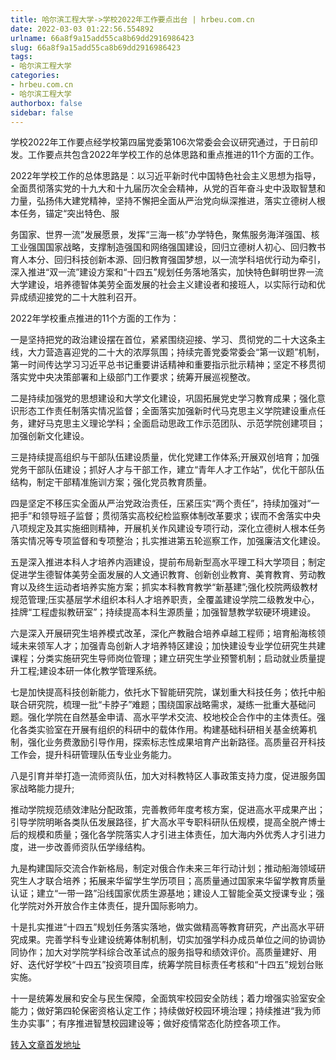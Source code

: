 ```yaml
---
title: 哈尔滨工程大学->学校2022年工作要点出台 | hrbeu.com.cn
date: 2022-03-03 01:22:56.554892
urlname: 66a8f9a15add55ca8b69dd2916986423
slug: 66a8f9a15add55ca8b69dd2916986423
tags: 
- 哈尔滨工程大学
categories:
- hrbeu.com.cn
- 哈尔滨工程大学
authorbox: false
sidebar: false
---
```

学校2022年工作要点经学校第四届党委第106次常委会会议研究通过，于日前印发。工作要点共包含2022年学校工作的总体思路和重点推进的11个方面的工作。

2022年学校工作的总体思路是：以习近平新时代中国特色社会主义思想为指导，全面贯彻落实党的十九大和十九届历次全会精神，从党的百年奋斗史中汲取智慧和力量，弘扬伟大建党精神，坚持不懈把全面从严治党向纵深推进，落实立德树人根本任务，锚定“突出特色、服
<!--more-->
务国家、世界一流”发展愿景，发挥“三海一核”办学特色，聚焦服务海洋强国、核工业强国国家战略，支撑制造强国和网络强国建设，回归立德树人初心、回归教书育人本分、回归科技创新本源、回归教育强国梦想，以一流学科培优行动为牵引，深入推进“双一流”建设方案和“十四五”规划任务落地落实，加快特色鲜明世界一流大学建设，培养德智体美劳全面发展的社会主义建设者和接班人，以实际行动和优异成绩迎接党的二十大胜利召开。

2022年学校重点推进的11个方面的工作为：

一是坚持把党的政治建设摆在首位，紧紧围绕迎接、学习、贯彻党的二十大这条主线，大力营造喜迎党的二十大的浓厚氛围；持续完善党委常委会“第一议题”机制，第一时间传达学习习近平总书记重要讲话精神和重要指示批示精神；坚定不移贯彻落实党中央决策部署和上级部门工作要求；统筹开展巡视整改。

二是持续加强党的思想建设和大学文化建设，巩固拓展党史学习教育成果；强化意识形态工作责任制落实情况监督；全面落实加强新时代马克思主义学院建设重点任务，建好马克思主义理论学科；全面启动思政工作示范团队、示范学院创建项目；加强创新文化建设。

三是持续提高组织与干部队伍建设质量，优化党建工作体系;开展双创培育；加强党务干部队伍建设；抓好人才与干部工作，建立“青年人才工作站”，优化干部队伍结构，制定干部精准施训方案；强化党员教育质量。

四是坚定不移压实全面从严治党政治责任，压紧压实“两个责任”，持续加强对“一把手”和领导班子监督；贯彻落实高校纪检监察体制改革要求；锲而不舍落实中央八项规定及其实施细则精神，开展机关作风建设专项行动，深化立德树人根本任务落实情况等专项监督和专项整治；扎实推进第五轮巡察工作，加强廉洁文化建设。

五是深入推进本科人才培养内涵建设，提前布局新型高水平理工科大学项目；制定促进学生德智体美劳全面发展的人文通识教育、创新创业教育、美育教育、劳动教育以及终生运动者培养实施方案；抓实本科教育教学“新基建”;强化校院两级教材规范管理;压实基层学术组织本科人才培养职责，全覆盖建设学院二级教发中心，挂牌“工程虚拟教研室”；持续提高本科生源质量；加强智慧教学软硬环境建设。

六是深入开展研究生培养模式改革，深化产教融合培养卓越工程师；培育船海核领域未来领军人才；加强青岛创新人才培养特区建设；加快建设专业学位研究生共建课程；分类实施研究生导师岗位管理；建立研究生学业预警机制；启动就业质量提升工程;建设本研一体化教学管理系统。

七是加快提高科技创新能力，依托水下智能研究院，谋划重大科技任务；依托中船联合研究院，梳理一批“卡脖子”难题；围绕国家战略需求，凝练一批重大基础问题。强化学院在自然基金申请、高水平学术交流、校地校企合作中的主体责任。强化各类实验室在开展有组织的科研中的载体作用。构建基础科研相关基金统筹机制，强化业务费激励引导作用，探索标志性成果培育产出新路径。高质量召开科技工作会，提升科研管理队伍专业业务能力。

八是引育并举打造一流师资队伍，加大对科教特区人事政策支持力度，促进服务国家战略能力提升;

推动学院规范绩效津贴分配政策，完善教师年度考核方案，促进高水平成果产出；引导学院明晰各类队伍发展路径，扩大高水平专职科研队伍规模，提高全脱产博士后的规模和质量；强化各学院落实人才引进主体责任，加大海内外优秀人才引进力度，进一步改善师资队伍学缘结构。

九是构建国际交流合作新格局，制定对俄合作未来三年行动计划；推动船海领域研究生人才联合培养；拓展来华留学生学历项目；高质量通过国家来华留学教育质量认证；建立“一带一路”沿线国家优质生源基地；建设人工智能全英文授课专业；强化学院对外开放合作主体责任，提升国际影响力。

十是扎实推进“十四五”规划任务落实落地，做实做精高等教育研究，产出高水平研究成果。完善学科专业建设统筹体制机制，切实加强学科办成员单位之间的协调协同协作；加大对学院学科综合改革试点的服务指导和绩效评价。高质量建好、用好、迭代好学校“十四五”投资项目库，统筹学院目标责任考核和“十四五”规划台账实施。

十一是统筹发展和安全与民生保障，全面筑牢校园安全防线；着力增强实验室安全能力；做好第四轮保密资格认定工作；持续做好校园环境治理；持续推进“我为师生办实事”；有序推进智慧校园建设等；做好疫情常态化防控各项工作。



[转入文章首发地址](http://gongxue.cn/info/1141/69766.htm)
